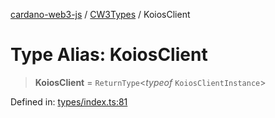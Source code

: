 [cardano-web3-js](../../../../index.md) / [CW3Types](../index.md) / KoiosClient

# Type Alias: KoiosClient

> **KoiosClient** = `ReturnType`\<*typeof* `KoiosClientInstance`\>

Defined in: [types/index.ts:81](https://github.com/xray-network/cardano-web3-js/blob/main/src/types/index.ts#L81)
